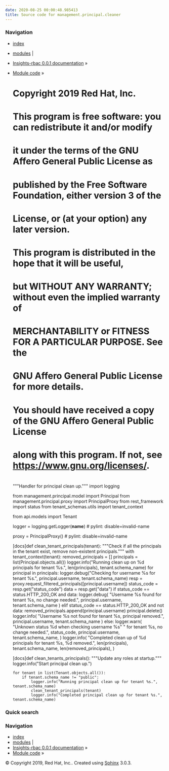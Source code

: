 ```yaml
---
date: 2020-08-25 00:00:48.985413
title: Source code for management.principal.cleaner
---
```

### Navigation

  - [index](../../../../genindex/ "General Index")
  - [modules](../../../../py-modindex/ "Python Module Index") |
  - [Insights-rbac 0.0.1 documentation](../../../../index/) »
  - [Module code](../../../index/) »


    #
    # Copyright 2019 Red Hat, Inc.
    #
    # This program is free software: you can redistribute it and/or modify
    # it under the terms of the GNU Affero General Public License as
    # published by the Free Software Foundation, either version 3 of the
    # License, or (at your option) any later version.
    #
    # This program is distributed in the hope that it will be useful,
    # but WITHOUT ANY WARRANTY; without even the implied warranty of
    # MERCHANTABILITY or FITNESS FOR A PARTICULAR PURPOSE.  See the
    # GNU Affero General Public License for more details.
    #
    # You should have received a copy of the GNU Affero General Public License
    # along with this program.  If not, see <https://www.gnu.org/licenses/>.
    #
    
    """Handler for principal clean up."""
    import logging
    
    from management.principal.model import Principal
    from management.principal.proxy import PrincipalProxy
    from rest_framework import status
    from tenant_schemas.utils import tenant_context
    
    from api.models import Tenant
    
    logger = logging.getLogger(__name__)  # pylint: disable=invalid-name
    
    proxy = PrincipalProxy()  # pylint: disable=invalid-name
    
    
    [docs]def clean_tenant_principals(tenant):
        """Check if all the principals in the tenant exist, remove non-existent principals."""
        with tenant_context(tenant):
            removed_principals = []
            principals = list(Principal.objects.all())
            logger.info("Running clean up on %d principals for tenant %s.", len(principals), tenant.schema_name)
            for principal in principals:
                logger.debug("Checking for username %s for tenant %s.", principal.username, tenant.schema_name)
                resp = proxy.request_filtered_principals([principal.username])
                status_code = resp.get("status_code")
                data = resp.get("data")
                if status_code == status.HTTP_200_OK and data:
                    logger.debug(
                        "Username %s found for tenant %s, no change needed.", principal.username, tenant.schema_name
                    )
                elif status_code == status.HTTP_200_OK and not data:
                    removed_principals.append(principal.username)
                    principal.delete()
                    logger.info(
                        "Username %s not found for tenant %s, principal removed.", principal.username, tenant.schema_name
                    )
                else:
                    logger.warn(
                        "Unknown status %d when checking username %s" " for tenant %s, no change needed.",
                        status_code,
                        principal.username,
                        tenant.schema_name,
                    )
            logger.info(
                "Completed clean up of %d principals for tenant %s, %d removed.",
                len(principals),
                tenant.schema_name,
                len(removed_principals),
            )
    
    
    [docs]def clean_tenants_principals():
        """Update any roles at startup."""
        logger.info("Start principal clean up.")
    
        for tenant in list(Tenant.objects.all()):
            if tenant.schema_name != "public":
                logger.info("Running principal clean up for tenant %s.", tenant.schema_name)
                clean_tenant_principals(tenant)
                logger.info("Completed principal clean up for tenant %s.", tenant.schema_name)

### Quick search

### Navigation

  - [index](../../../../genindex/ "General Index")
  - [modules](../../../../py-modindex/ "Python Module Index") |
  - [Insights-rbac 0.0.1 documentation](../../../../index/) »
  - [Module code](../../../index/) »

© Copyright 2019, Red Hat, Inc.. Created using
[Sphinx](http://sphinx-doc.org/) 3.0.3.
